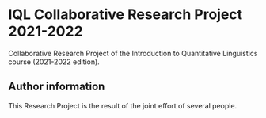 # IQL Collaborative Research Project 2021-2022
 
Collaborative Research Project of the Introduction to Quantitative Linguistics course (2021-2022 edition).

## Author information

This Research Project is the result of the joint effort of several people.
